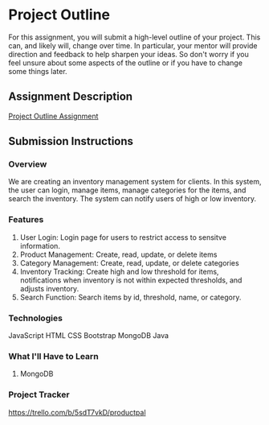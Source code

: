 # Project Outline
For this assignment, you will submit a high-level outline of your project. This can, and likely will, change over time. In particular, your mentor will provide direction and feedback to help sharpen your ideas. So don't worry if you feel unsure about some aspects of the outline or if you have to change some things later.

## Assignment Description
[Project Outline Assignment](https://education.launchcode.org/liftoff/modules/assignments/project-outline)

## Submission Instructions

### Overview
We are creating an inventory management system for clients. In this system, the user can login, manage items, manage categories for the items, and search the inventory. The system can notify users of high or low inventory.

### Features
1. User Login: Login page for users to restrict access to sensitve information.
2. Product Management: Create, read, update, or delete items
3. Category Management: Create, read, update, or delete categories
4. Inventory Tracking: Create high and low threshold for items, notifications when inventory is not within expected thresholds, and adjusts inventory.
5. Search Function: Search items by id, threshold, name, or category.

### Technologies
JavaScript
HTML
CSS
Bootstrap
MongoDB
Java

### What I'll Have to Learn
1. MongoDB
### Project Tracker
https://trello.com/b/5sdT7vkD/productpal
